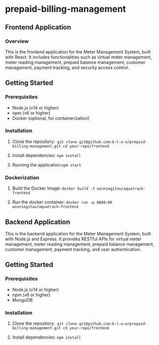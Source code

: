 # prepaid-billing-management

## Frontend Application

### Overview

This is the frontend application for the Meter Management System, built with React. It includes functionalities such as virtual meter management, meter reading management, prepaid balance management, customer management, payment tracking, and security access control.


## Getting Started

### Prerequisites

- Node.js (v14 or higher)
- npm (v6 or higher)
- Docker (optional, for containerization)

### Installation

1. Clone the repository:`
   git clone git@github.com:b-l-u-e/prepaid-billing-management.git
   cd your-repo/frontend`


2. Install dependencies: `npm install`


3. Running the application:`npm start`


### Dockerization

1. Build the Docker Image: `docker build -t winniegitau/aquatrack-frontend`

2. Run the docker container: `docker run -p 8080:80 winniegitau/aquatrack-frontend`



## Backend Application

This is the backend application for the Meter Management System, built with Node.js and Express. It provides RESTful APIs for virtual meter management, meter reading management, prepaid balance management, customer management, payment tracking, and user authentication.

## Getting Started

### Prerequisites

- Node.js (v14 or higher)
- npm (v6 or higher)
- MongoDB

### Installation
 1. Clone the repository:`
   git clone git@github.com:b-l-u-e/prepaid-billing-management.git
   cd your-repo/frontend`

2. Install dependencies: `npm install`